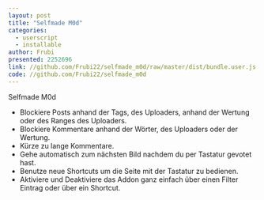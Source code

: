 ```yaml
---
layout: post
title: "Selfmade M0d"
categories:
  - userscript
  - installable
author: Frubi
presented: 2252696 
link: //github.com/Frubi22/selfmade_m0d/raw/master/dist/bundle.user.js
code: //github.com/Frubi22/selfmade_m0d
---
```


Selfmade M0d
- Blockiere Posts anhand der Tags, des Uploaders, anhand der Wertung oder des Ranges des Uploaders.
- Blockiere Kommentare anhand der Wörter, des Uploaders oder der Wertung.
- Kürze zu lange Kommentare.
- Gehe automatisch zum nächsten Bild nachdem du per Tastatur gevotet hast.
- Benutze neue Shortcuts um die Seite mit der Tastatur zu bedienen.
- Aktiviere und Deaktiviere das Addon ganz einfach über einen Filter Eintrag oder über ein Shortcut.
